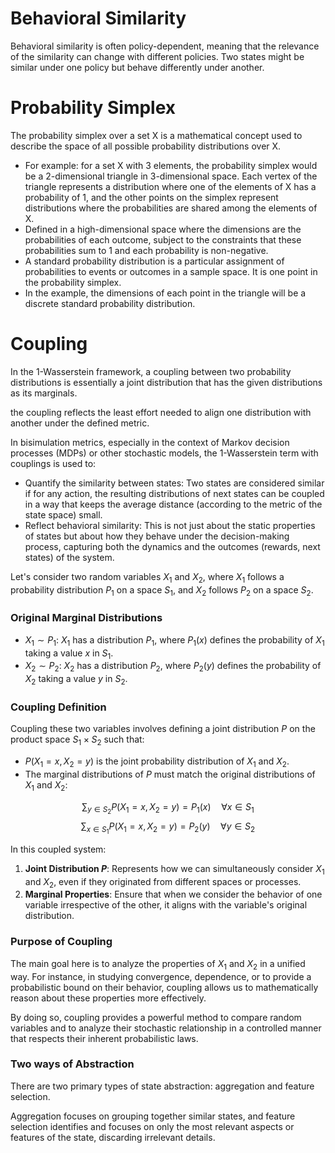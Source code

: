 

# Behavioral Similarity
Behavioral similarity is often policy-dependent, meaning that the relevance of the similarity can change with different policies. Two states might be similar under one policy but behave differently under another.


# Probability Simplex

The probability simplex over a set X is a mathematical concept used to describe the space of all possible probability distributions over X.

- For example: for a set X with 3 elements, the probability simplex would be a 2-dimensional triangle in 3-dimensional space. Each vertex of the triangle represents a distribution where one of the elements of X has a probability of 1, and the other points on the simplex represent distributions where the probabilities are shared among the elements of X.
- Defined in a high-dimensional space where the dimensions are the probabilities of each outcome, subject to the constraints that these probabilities sum to 1 and each probability is non-negative.
- A standard probability distribution is a particular assignment of probabilities to events or outcomes in a sample space. It is one point in the probability simplex.
- In the example, the dimensions of each point in the triangle will be a discrete standard probability distribution.

# Coupling

In the 1-Wasserstein framework, a coupling between two probability distributions is essentially a joint distribution that has the given distributions as its marginals.

the coupling reflects the least effort needed to align one distribution with another under the defined metric.

In bisimulation metrics, especially in the context of Markov decision processes (MDPs) or other stochastic models, the 1-Wasserstein term with couplings is used to:

- Quantify the similarity between states: Two states are considered similar if for any action, the resulting distributions of next states can be coupled in a way that keeps the average distance (according to the metric of the state space) small.
- Reflect behavioral similarity: This is not just about the static properties of states but about how they behave under the decision-making process, capturing both the dynamics and the outcomes (rewards, next states) of the system.

Let's consider two random variables $X_1$ and $X_2$, where $X_1$ follows a probability distribution $P_1$ on a space $S_1$, and $X_2$ follows $P_2$ on a space $S_2$.

### Original Marginal Distributions

- $X_1 \sim P_1$: $X_1$ has a distribution $P_1$, where $P_1(x)$ defines the probability of $X_1$ taking a value $x$ in $S_1$.
- $X_2 \sim P_2$: $X_2$ has a distribution $P_2$, where $P_2(y)$ defines the probability of $X_2$ taking a value $y$ in $S_2$.

### Coupling Definition

Coupling these two variables involves defining a joint distribution $P$ on the product space $S_1 \times S_2$ such that:

- $P(X_1 = x, X_2 = y)$ is the joint probability distribution of $X_1$ and $X_2$.
- The marginal distributions of $P$ must match the original distributions of $X_1$ and $X_2$:

$$\sum_{y \in S_2} P(X_1 = x, X_2 = y) = P_1(x) \quad \forall x \in S_1$$
$$\sum_{x \in S_1} P(X_1 = x, X_2 = y) = P_2(y) \quad \forall y \in S_2$$


In this coupled system:

1. **Joint Distribution $P$**: Represents how we can simultaneously consider $X_1$ and $X_2$, even if they originated from different spaces or processes.
2. **Marginal Properties**: Ensure that when we consider the behavior of one variable irrespective of the other, it aligns with the variable's original distribution.

### Purpose of Coupling

The main goal here is to analyze the properties of $X_1$ and $X_2$ in a unified way. For instance, in studying convergence, dependence, or to provide a probabilistic bound on their behavior, coupling allows us to mathematically reason about these properties more effectively.

By doing so, coupling provides a powerful method to compare random variables and to analyze their stochastic relationship in a controlled manner that respects their inherent probabilistic laws.

### Two ways of Abstraction

There are two primary types of state abstraction: aggregation and feature selection.

Aggregation focuses on grouping together similar states, and feature selection identifies and focuses on only the most relevant aspects or features of the state, discarding irrelevant details.